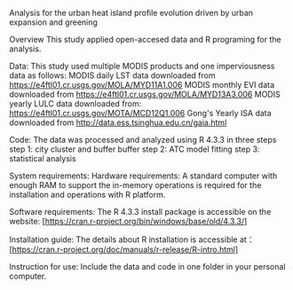 Analysis for the urban heat island profile evolution driven by urban expansion and greening

Overview 
This study applied open-accesed data and R programing for the analysis.

Data:
This study used multiple MODIS products and one imperviousness data as follows:
MODIS daily LST data downloaded from https://e4ftl01.cr.usgs.gov/MOLA/MYD11A1.006
MODIS monthly EVI data downloaded from https://e4ftl01.cr.usgs.gov/MOLA/MYD13A3.006
MODIS yearly LULC data downloaded from: https://e4ftl01.cr.usgs.gov/MOTA/MCD12Q1.006
Gong's Yearly ISA data downloaded from http://data.ess.tsinghua.edu.cn/gaia.html

Code:
The data was processed and analyzed using R 4.3.3 in three steps
step 1: city cluster and buffer buffer
step 2: ATC model fitting
step 3: statistical analysis

System requirements: Hardware requirements: A standard computer with enough RAM to support the in-memory operations is required for the installation and operations with R platform.

Software requirements: The R 4.3.3 install package is accessible on the website: [https://cran.r-project.org/bin/windows/base/old/4.3.3/]

Installation guide: The details about R installation is accessible at：[https://cran.r-project.org/doc/manuals/r-release/R-intro.html]

Instruction for use: Include the data and code in one folder in your personal computer.
